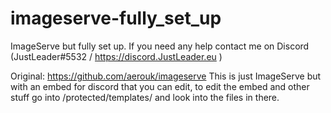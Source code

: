 # imageserve-fully_set_up
ImageServe but fully set up. If you need any help contact me on Discord (JustLeader#5532 / https://discord.JustLeader.eu )

Original: https://github.com/aerouk/imageserve
This is just ImageServe but with an embed for discord that you can edit, to edit the embed and other stuff go into /protected/templates/ and look into the files in there.
